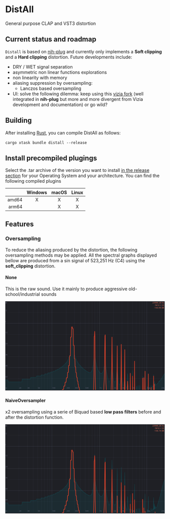 # DistAll

General purpose CLAP and VST3 distortion

## Current status and roadmap

`Distall` is based on [nih-plug](https://github.com/robbert-vdh/nih-plug/tree/master) and currently only implements a **Soft clipping** and a **Hard clipping** distortion. Future developments include:

* DRY / WET signal separation
* asymmetric non linear functions explorations
* non linearity with memory
* aliasing suppression by oversampling:
  * Lanczos based oversampling
* UI: solve the following dilemma: keep using this [vizia fork](https://github.com/robbert-vdh/vizia) (well integrated in **nih-plug** but more and more divergent from Vizia development and documentation) or go wild?


## Building

After installing [Rust](https://rustup.rs/), you can compile DistAll as follows:

```shell
cargo xtask bundle distall --release
```

## Install precompiled plugings

Select the .tar archive of the version you want to install [in the release section](https://github.com/zar3bski/distall/releases) for your Operating System and your architecture. You can find the following compiled plugins

|      |Windows|macOS|Linux |
| ----:|:-----:|:---:|:----:|
|amd64 |  X    |  X  |  X   |
|arm64 |       |  X  |  X   |

## Features

### Oversampling

To reduce the aliasing produced by the distortion, the following oversampling methods may be applied. All the spectral graphs displayed bellow are produced from a sin signal of 523,251 Hz (C4) using the **soft_clipping** distortion.

#### None

This is the raw sound. Use it mainly to produce aggressive old-school/industrial sounds 

![](docs/imgs/soft_clip_no_oversampling.png)

#### NaiveOversampler

x2 oversampling using a serie of Biquad based **low pass filters** before and after the distortion function.

![](docs/imgs/soft_clip_naive_oversampling.png)